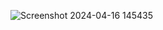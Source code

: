 ![Screenshot 2024-04-16 145435](https://github.com/Murreq/MusicPlayer/assets/148555834/f838d388-61d3-4245-97d3-31f37e8ce200)
